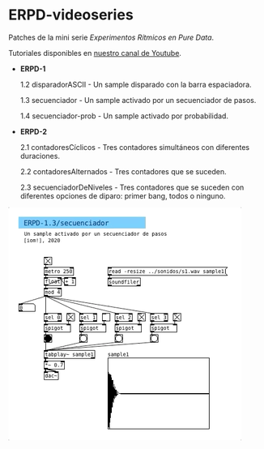 # ERPD-videoseries

Patches de la mini serie _Experimentos Rítmicos en Pure Data_.

Tutoriales disponibles en [nuestro canal de Youtube](https://www.youtube.com/channel/UCuFw1TQVM_aQtOeNV6yOQQw?view_as=subscriber/ "iomfanzine @ YouTube").

* **ERPD-1**

    1.2 disparadorASCII - Un sample disparado con la barra espaciadora.

    1.3 secuenciador - Un sample activado por un secuenciador de pasos.

    1.4 secuenciador-prob - Un sample activado por probabilidad.

* **ERPD-2**

    2.1 contadoresCíclicos - Tres contadores simultáneos con diferentes duraciones.

    2.2 contadoresAlternados - Tres contadores que se suceden.

    2.3 secuenciadorDeNiveles - Tres contadores que se suceden con diferentes opciones de diparo: primer bang, todos o ninguno.
    
![secuenciador de pasos](erpd1-3.gif)
